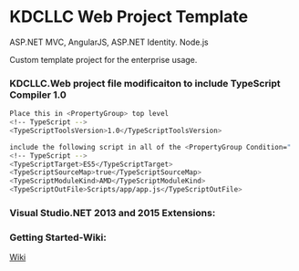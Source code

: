 # KDCLLC Web Project Template
ASP.NET MVC, AngularJS, ASP.NET Identity. Node.js

Custom template project for the enterprise usage.


### KDCLLC.Web project file modificaiton to include TypeScript Compiler 1.0
```sh
Place this in <PropertyGroup> top level
<!-- TypeScript -->
<TypeScriptToolsVersion>1.0</TypeScriptToolsVersion>

include the following script in all of the <PropertyGroup Condition=" '$(Configuration)|$(Platform)' == 'Debug|AnyCPU' "> for different enviroments
<!-- TypeScript -->
<TypeScriptTarget>ES5</TypeScriptTarget>
<TypeScriptSourceMap>true</TypeScriptSourceMap>
<TypeScriptModuleKind>AMD</TypeScriptModuleKind>
<TypeScriptOutFile>Scripts/app/app.js</TypeScriptOutFile>
```

### Visual Studio.NET 2013 and 2015 Extensions:


### Getting Started-Wiki:
[Wiki](https://github.com/kdcllc/KDCLLCWeb/wiki)
